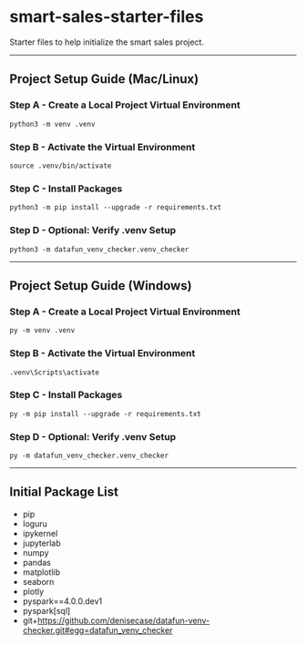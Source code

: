 # smart-sales-starter-files
Starter files to help initialize the smart sales project.

-----

## Project Setup Guide (Mac/Linux)

### Step A - Create a Local Project Virtual Environment

```shell
python3 -m venv .venv
```

### Step B - Activate the Virtual Environment

```shell
source .venv/bin/activate
```

### Step C - Install Packages

```shell
python3 -m pip install --upgrade -r requirements.txt
```

### Step D - Optional: Verify .venv Setup

```shell
python3 -m datafun_venv_checker.venv_checker
```
-----

## Project Setup Guide (Windows)

### Step A - Create a Local Project Virtual Environment

```shell
py -m venv .venv
```

### Step B - Activate the Virtual Environment

```shell
.venv\Scripts\activate
```

### Step C - Install Packages

```shell
py -m pip install --upgrade -r requirements.txt
```

### Step D - Optional: Verify .venv Setup

```shell
py -m datafun_venv_checker.venv_checker
```
-----

## Initial Package List
- pip
- loguru
- ipykernel
- jupyterlab
- numpy
- pandas
- matplotlib
- seaborn
- plotly
- pyspark==4.0.0.dev1
- pyspark[sql]
- git+https://github.com/denisecase/datafun-venv-checker.git#egg=datafun_venv_checker

